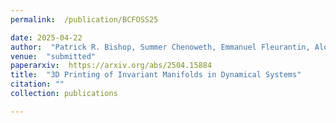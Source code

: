 ```yaml
---
permalink:  /publication/BCFOSS25

date: 2025-04-22
author:  "Patrick R. Bishop, Summer Chenoweth, Emmanuel Fleurantin, Alonso Ogueda-Oliva, Evelyn Sander, Julia Seay "
venue:  "submitted"
paperarxiv:  https://arxiv.org/abs/2504.15884
title:  "3D Printing of Invariant Manifolds in Dynamical Systems"
citation: ""
collection: publications

---
```

